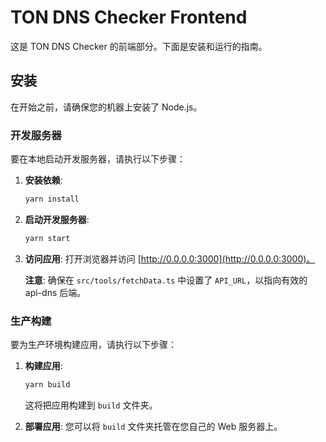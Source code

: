 # TON DNS Checker Frontend

这是 TON DNS Checker 的前端部分。下面是安装和运行的指南。

## 安装

在开始之前，请确保您的机器上安装了 Node.js。

### 开发服务器

要在本地启动开发服务器，请执行以下步骤：

1. **安装依赖**:
   ```bash
   yarn install
   ```

2. **启动开发服务器**:
   ```bash
   yarn start
   ```

3. **访问应用**:
   打开浏览器并访问 [http://0.0.0.0:3000](http://0.0.0.0:3000)。

   **注意**: 确保在 `src/tools/fetchData.ts` 中设置了 `API_URL`，以指向有效的 api-dns 后端。

### 生产构建

要为生产环境构建应用，请执行以下步骤：

1. **构建应用**:
   ```bash
   yarn build
   ```

   这将把应用构建到 `build` 文件夹。

2. **部署应用**:
   您可以将 `build` 文件夹托管在您自己的 Web 服务器上。
